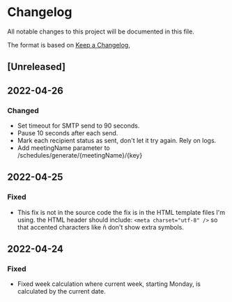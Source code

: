 # Changelog
All notable changes to this project will be documented in this file.

The format is based on [Keep a Changelog](https://keepachangelog.com/en/1.0.0/),

## [Unreleased]

## 2022-04-26
### Changed
- Set timeout for SMTP send to 90 seconds.
- Pause 10 seconds after each send.
- Mark each recipient status as sent, don't let it try again.  Rely on logs.
- Add meetingName parameter to /schedules/generate/{meetingName}/{key}

## 2022-04-25
### Fixed
- This fix is not in the source code the fix is in the HTML template files I'm using.  the HTML header should include:
  `<meta charset="utf-8" />` so that accented characters like ñ don't show extra symbols.

## 2022-04-24
### Fixed
- Fixed week calculation where current week, starting Monday, is calculated by the current date.
